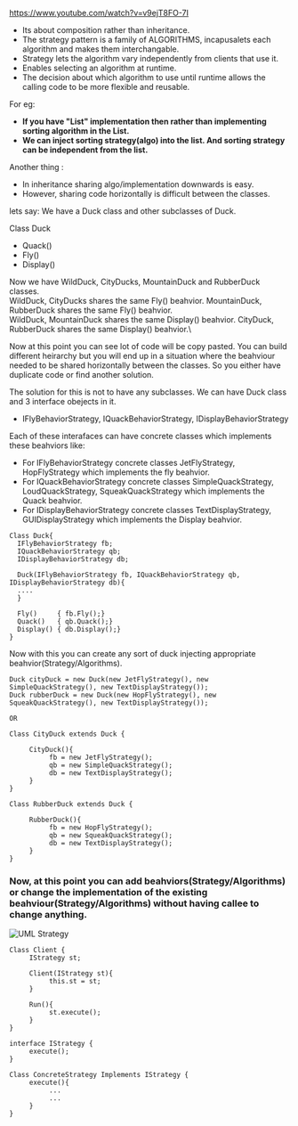 https://www.youtube.com/watch?v=v9ejT8FO-7I

* Its about composition rather than inheritance. 
* The strategy pattern is a family of ALGORITHMS, incapusalets each algorithm and makes them interchangable. 
* Strategy lets the algorithm vary independently from clients that use it.
* Enables selecting an algorithm at runtime.
* The decision about which algorithm to use until runtime allows the calling code to be more flexible and reusable.

For eg:
* **If you have "List" implementation then rather than implementing sorting algorithm in the List.**
* **We can inject sorting strategy(algo) into the list. And sorting strategy can be independent from the list.**

Another thing : 
* In inheritance sharing algo/implementation downwards is easy. 
* However, sharing code horizontally is difficult between the classes. 
     
lets say:  We have a Duck class and other subclasses of Duck. 

Class Duck
* Quack()
* Fly()
* Display()

Now we have WildDuck, CityDucks, MountainDuck and RubberDuck classes.\
WildDuck, CityDucks shares the same Fly() beahvior. MountainDuck, RubberDuck shares the same Fly() beahvior.\
WildDuck, MountainDuck shares the same Display() beahvior. CityDuck, RubberDuck shares the same Display() beahvior.\

Now at this point you can see lot of code will be copy pasted. You can build different heirarchy but you will end up in a situation where the beahviour needed to be 
shared horizontally between the classes. So you either have duplicate code or find another solution. 


The solution for this is not to have any subclasses. We can have Duck class and 3 interface obejects in it. 
* IFlyBehaviorStrategy, IQuackBehaviorStrategy, IDisplayBehaviorStrategy 

Each of these interafaces can have concrete classes which implements these beahviors like: 
* For IFlyBehaviorStrategy concrete classes JetFlyStrategy, HopFlyStrategy which implements the fly beahvior.
* For IQuackBehaviorStrategy concrete classes SimpleQuackStrategy, LoudQuackStrategy, SqueakQuackStrategy which implements the Quack beahvior.
* For IDisplayBehaviorStrategy concrete classes TextDisplayStrategy, GUIDisplayStrategy which implements the Display beahvior.



```
Class Duck{
  IFlyBehaviorStrategy fb;
  IQuackBehaviorStrategy qb;
  IDisplayBehaviorStrategy db;
  
  Duck(IFlyBehaviorStrategy fb, IQuackBehaviorStrategy qb, IDisplayBehaviorStrategy db){
  ....
  }
  
  Fly()     { fb.Fly();}
  Quack()   { qb.Quack();}
  Display() { db.Display();}
}
```

Now with this you can create any sort of duck injecting appropriate beahvior(Strategy/Algorithms).

```
Duck cityDuck = new Duck(new JetFlyStrategy(), new SimpleQuackStrategy(), new TextDisplayStrategy());
Duck rubberDuck = new Duck(new HopFlyStrategy(), new SqueakQuackStrategy(), new TextDisplayStrategy());

OR 

Class CityDuck extends Duck {
     
     CityDuck(){
          fb = new JetFlyStrategy();
          qb = new SimpleQuackStrategy();
          db = new TextDisplayStrategy();
     }
}

Class RubberDuck extends Duck {
     
     RubberDuck(){
          fb = new HopFlyStrategy();
          qb = new SqueakQuackStrategy();
          db = new TextDisplayStrategy();
     }
}

```

### Now, at this point you can add beahviors(Strategy/Algorithms) or change the implementation of the existing beahviour(Strategy/Algorithms) without having callee to change anything.



![UML Strategy](http://www.programmingwithwolfgang.com/wp-content/uploads/2018/01/Strategy.jpg)
```
Class Client {
     IStrategy st;
     
     Client(IStrategy st){
          this.st = st;
     }
     
     Run(){
          st.execute();
     }    
}
     
interface IStrategy {
     execute();
}

Class ConcreteStrategy Implements IStrategy {
     execute(){
          ...
          ...
     }
}
```

